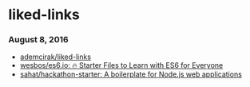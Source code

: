 # liked-links



### August 8, 2016
- [ademcirak/liked-links](https://github.com/ademcirak/liked-links/tree/master) 
- [wesbos/es6.io: 🔥 Starter Files to Learn with ES6 for Everyone](https://github.com/wesbos/es6.io) 
- [sahat/hackathon-starter: A boilerplate for Node.js web applications](https://github.com/sahat/hackathon-starter) 
